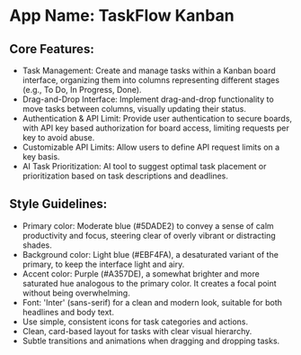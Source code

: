 # **App Name**: TaskFlow Kanban

## Core Features:

- Task Management: Create and manage tasks within a Kanban board interface, organizing them into columns representing different stages (e.g., To Do, In Progress, Done).
- Drag-and-Drop Interface: Implement drag-and-drop functionality to move tasks between columns, visually updating their status.
- Authentication & API Limit: Provide user authentication to secure boards, with API key based authorization for board access, limiting requests per key to avoid abuse.
- Customizable API Limits: Allow users to define API request limits on a key basis.
- AI Task Prioritization: AI tool to suggest optimal task placement or prioritization based on task descriptions and deadlines.

## Style Guidelines:

- Primary color: Moderate blue (#5DADE2) to convey a sense of calm productivity and focus, steering clear of overly vibrant or distracting shades.
- Background color: Light blue (#EBF4FA), a desaturated variant of the primary, to keep the interface light and airy.
- Accent color: Purple (#A357DE), a somewhat brighter and more saturated hue analogous to the primary color. It creates a focal point without being overwhelming.
- Font: 'Inter' (sans-serif) for a clean and modern look, suitable for both headlines and body text.
- Use simple, consistent icons for task categories and actions.
- Clean, card-based layout for tasks with clear visual hierarchy.
- Subtle transitions and animations when dragging and dropping tasks.